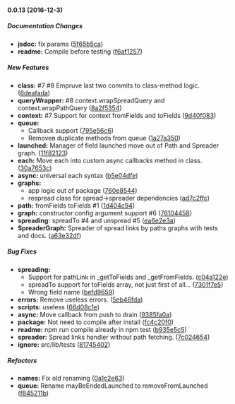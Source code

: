 #### 0.0.13 (2016-12-3)

##### Documentation Changes

* **jsdoc:** fix params ([5f65b5ca](https://github.com/AncientSouls/GraphSpreading/commit/5f65b5ca0830aa6cb8926263486781035629a823))
* **readme:** Compile before testing ([f6af1257](https://github.com/AncientSouls/GraphSpreading/commit/f6af1257d59115cc865d9ede8a37bf2dcdded055))

##### New Features

* **class:** #7 #8 Empruve last two commits to class-method logic. ([6deafada](https://github.com/AncientSouls/GraphSpreading/commit/6deafadad832e1ff6ac920e0e8f72c0f5675056b))
* **queryWrapper:** #8 context.wrapSpreadQuery and context.wrapPathQuery ([8a2f5354](https://github.com/AncientSouls/GraphSpreading/commit/8a2f535409dc1608d387239af60bac53017c19cd))
* **context:** #7 Support for context fromFields and toFields ([9d40f083](https://github.com/AncientSouls/GraphSpreading/commit/9d40f08380fd5f27b77c3b1102e792a6cce9c6c1))
* **queue:**
  * Callback support ([795e56c6](https://github.com/AncientSouls/GraphSpreading/commit/795e56c60c1bf1c411780af06a2992e17c36c84e))
  * Removeв duplicate methods from queue ([1a27a350](https://github.com/AncientSouls/GraphSpreading/commit/1a27a3504fb8a9556f701c98d05545bee19531f0))
* **launched:** Manager of field launched move out of Path and Spreader graph. ([11f82123](https://github.com/AncientSouls/GraphSpreading/commit/11f82123a61ea82bc0bde50f43addb7c35ec22bb))
* **each:** Move each into custom async callbacks method in class. ([30a7653c](https://github.com/AncientSouls/GraphSpreading/commit/30a7653c8704dda963f554facc963d6f0849c08c))
* **async:** universal each syntax ([b5e04dfe](https://github.com/AncientSouls/GraphSpreading/commit/b5e04dfee1b9f86bc2cb6d5a86578cd636d1a1b8))
* **graphs:**
  * app logic out of package ([760e8544](https://github.com/AncientSouls/GraphSpreading/commit/760e85448481557a81d3b5f592c8616c298b586a))
  * respread class for spread->spreader dependencies ([ad7c2ffc](https://github.com/AncientSouls/GraphSpreading/commit/ad7c2ffc16f7f79e3aceb8a95aa57d4d35cb4940))
* **path:** fromFields toFields #1 ([1d404c94](https://github.com/AncientSouls/GraphSpreading/commit/1d404c94c31aa605ef2071e51546ae5c24fe8a5b))
* **graph:** constructor config argument support #6 ([76104458](https://github.com/AncientSouls/GraphSpreading/commit/76104458011a312e8bd0aa0cab3bb430152ad7a1))
* **spreading:** spreadTo #4 and unspread #5 ([ea6e2e3a](https://github.com/AncientSouls/GraphSpreading/commit/ea6e2e3aa78924ef3353bda9833cee57c1616f6a))
* **SpreaderGraph:** Spreader of spread links by paths graphs with tests and docs. ([a63e32df](https://github.com/AncientSouls/GraphSpreading/commit/a63e32df85d67387b113adb424f2bdb4febac400))

##### Bug Fixes

* **spreading:**
  * Support for pathLink in _getToFields and _getFromFields. ([c04a122e](https://github.com/AncientSouls/GraphSpreading/commit/c04a122ed80a9e1398afa06fb0c74abdc4aba707))
  * spreadTo support for toFields array, not just first of all... ([7301f7e5](https://github.com/AncientSouls/GraphSpreading/commit/7301f7e543fb71295cbad19f1813276fea888fba))
  * Wrong field name ([befd9659](https://github.com/AncientSouls/GraphSpreading/commit/befd9659d8779040c7bf95b23f18b043b63cd173))
* **errors:** Remove useless errors. ([5eb46fda](https://github.com/AncientSouls/GraphSpreading/commit/5eb46fdab83222772442dc954d1cd6db8fc59326))
* **scripts:** useless ([66d08c1e](https://github.com/AncientSouls/GraphSpreading/commit/66d08c1e24a1f13dc76ac4d7519ac0044f59e04f))
* **async:** Move callback from push to drain ([9385fa0a](https://github.com/AncientSouls/GraphSpreading/commit/9385fa0a9e9554c578fd5d9daa1844e8b6008ddb))
* **package:** Not need to compile after install ([fc4c20f0](https://github.com/AncientSouls/GraphSpreading/commit/fc4c20f0cae3604ed305c0a5bdc511b420645d04))
* **readme:** npm run compile already in npm test ([b935e5c5](https://github.com/AncientSouls/GraphSpreading/commit/b935e5c5a8af9c535c11908cb0fb17bdcd17785e))
* **spreader:** Spread links handler without path fetching. ([7c024654](https://github.com/AncientSouls/GraphSpreading/commit/7c0246543aafdfcc45175aa62dad4032ea4e561f))
* **ignore:** src/lib/tests ([81745402](https://github.com/AncientSouls/GraphSpreading/commit/8174540215e2d06c1fd9512f0bffb2e697f9e677))

##### Refactors

* **names:** Fix old renaming ([0a1c2e63](https://github.com/AncientSouls/GraphSpreading/commit/0a1c2e63effa807206c83f46cb2dd0d7d28af319))
* **queue:** Rename mayBeEndedLaunched to removeFromLaunched ([f845211b](https://github.com/AncientSouls/GraphSpreading/commit/f845211b03dddc1136ba1a5accc51d62709891c4))

